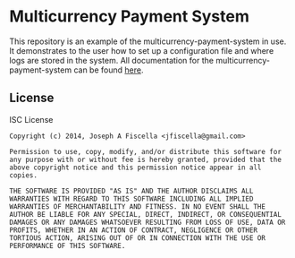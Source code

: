 Multicurrency Payment System
============================

This repository is an example of the multicurrency-payment-system in use. It demonstrates to the user how to set up a configuration file and where logs are stored in the system. All documentation for the multicurrency-payment-system can be found [here][1].

License
-------

ISC License 

    Copyright (c) 2014, Joseph A Fiscella <jfiscella@gmail.com>

    Permission to use, copy, modify, and/or distribute this software for any purpose with or without fee is hereby granted, provided that the above copyright notice and this permission notice appear in all copies.

    THE SOFTWARE IS PROVIDED "AS IS" AND THE AUTHOR DISCLAIMS ALL WARRANTIES WITH REGARD TO THIS SOFTWARE INCLUDING ALL IMPLIED WARRANTIES OF MERCHANTABILITY AND FITNESS. IN NO EVENT SHALL THE AUTHOR BE LIABLE FOR ANY SPECIAL, DIRECT, INDIRECT, OR CONSEQUENTIAL DAMAGES OR ANY DAMAGES WHATSOEVER RESULTING FROM LOSS OF USE, DATA OR PROFITS, WHETHER IN AN ACTION OF CONTRACT, NEGLIGENCE OR OTHER TORTIOUS ACTION, ARISING OUT OF OR IN CONNECTION WITH THE USE OR PERFORMANCE OF THIS SOFTWARE.

[1]:http://github.com/blocktech/multicurrency-payment-system

